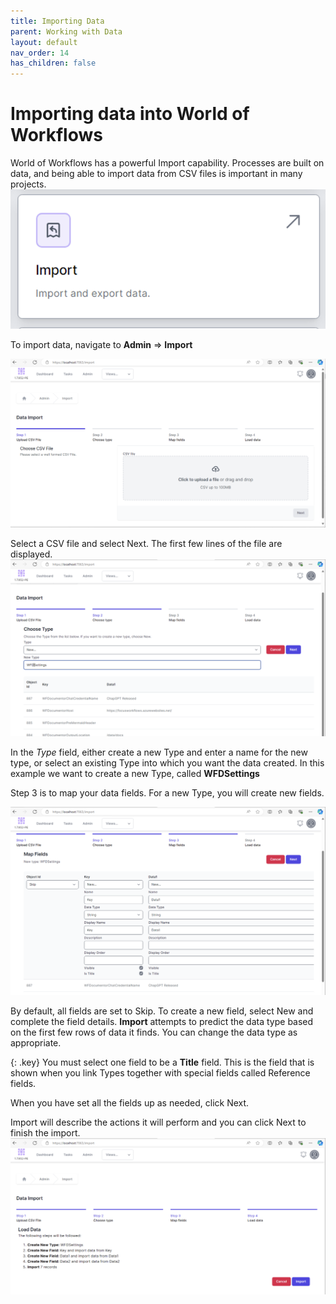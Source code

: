 ```yaml
---
title: Importing Data
parent: Working with Data
layout: default
nav_order: 14
has_children: false
---
```


# Importing data into World of Workflows

World of Workflows has a powerful Import capability.  Processes are built on data, and being able to import data from CSV files is important in many projects.  
![alt text](image-6.png)

To import data, navigate to **Admin** => **Import**

![alt text](image.png)

Select a CSV file and select Next.
The first few lines of the file are displayed.
![alt text](image-2.png)

In the *Type* field, either create a new Type and enter a name for the new type, or select an existing Type into which you want the data created.  In this example we want to create a new Type, called **WFDSettings**

Step 3 is to map your data fields.  For a new Type, you will create new fields.

![alt text](image-4.png)

By default, all fields are set to Skip.  To create a new field, select New and complete the field details.  **Import** attempts to predict the data type based on the first few rows of data it finds.  You can change the data type as appropriate.

{: .key}
You must select one field to be a **Title** field.  This is the field that is shown when you link Types together with special fields called Reference fields.

When you have set all the fields up as needed, click Next.

Import will describe the actions it will perform and you can click Next to finish the import.
![alt text](image-5.png)